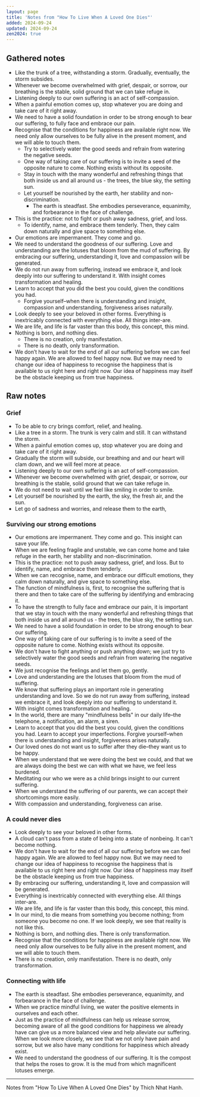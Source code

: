 ```yaml
---
layout: page
title: 'Notes from "How To Live When A Loved One Dies"'
added: 2024-09-24
updated: 2024-09-24
zen2024: true
---
```


## Gathered notes

- Like the trunk of a tree, withstanding a storm. Gradually, eventually, the storm subsides.
- Whenever we become overwhelmed with grief, despair, or sorrow, our breathing is the stable, solid ground that we can take refuge in.
- Listening deeply to our own suffering is an act of self-compassion.
- When a painful emotion comes up, stop whatever you are doing and take care of it right away.
- We need to have a solid foundation in order to be strong enough to bear our suffering, to fully face and embrace our pain.
- Recognise that the conditions for happiness are available right now. We need only allow ourselves to be fully alive in the present moment, and we will able to touch them.
    - Try to selectively water the good seeds and refrain from watering the negative seeds.
    - One way of taking care of our suffering is to invite a seed of the opposite nature to come. Nothing exists without its opposite.
    - Stay in touch with the many wonderful and refreshing things that both inside us and all around us - the trees, the blue sky, the setting sun.
    - Let yourself be nourished by the earth, her stability and non-discrimination.
        - The earth is steadfast. She embodies perseverance, equanimity, and forbearance in the face of challenge.
- This is the practice: not to fight or push away sadness, grief, and loss.
    - To identify, name, and embrace them tenderly. Then, they calm down naturally and give space to something else.
- Our emotions are impermanent. They come and go.
- We need to understand the goodness of our suffering. Love and understanding are the lotuses that bloom from the mud of suffering. By embracing our suffering, understanding it, love and compassion will be generated.
- We do not run away from suffering, instead we embrace it, and look deeply into our suffering to understand it. With insight comes transformation and healing.
- Learn to accept that you did the best you could, given the conditions you had.
    - Forgive yourself–when there is understanding and insight, compassion and understanding, forgiveness arises naturally.
- Look deeply to see your beloved in other forms. Everything is inextricably connected with everything else. All things inter-are.
- We are life, and life is far vaster than this body, this concept, this mind.
- Nothing is born, and nothing dies. 
    - There is no creation, only manifestation.
    - There is no death, only transformation.
- We don’t have to wait for the end of all our suffering before we can feel happy again. We are allowed to feel happy now. But we may need to change our idea of happiness to recognise the happiness that is available to us right here and right now. Our idea of happiness may itself be the obstacle keeping us from true happiness.

## Raw notes

### Grief

- To be able to cry brings comfort, relief, and healing.
- Like a tree in a storm. The trunk is very calm and still. It can withstand the storm.
- When a painful emotion comes up, stop whatever you are doing and take care of it right away.
- Gradually the storm will subside, our breathing and and our heart will clam down, and we will feel more at peace.
- Listening deeply to our own suffering is an act of self-compassion.
- Whenever we become overwhelmed with grief, despair, or sorrow, our breathing is the stable, solid ground that we can take refuge in.
- We do not need to wait until we feel like smiling in order to smile.
- Let yourself be nourished by the earth, the sky, the fresh air, and the sun.
- Let go of sadness and worries, and release them to the earth,

### Surviving our strong emotions

- Our emotions are impermanent. They come and go. This insight can save your life.
- When we are feeling fragile and unstable, we can come home and take refuge in the earth, her stability and non-discrimination.
- This is the practice: not to push away sadness, grief, and loss. But to identify, name, and embrace them tenderly.
- When we can recognise, name, and embrace our difficult emotions, they calm down naturally, and give space to something else.
- The function of mindfulness is, first, to recognise the suffering that is there and then to take care of the suffering by identifying and embracing it.
- To have the strength to fully face and embrace our pain, it is important that we stay in touch with the many wonderful and refreshing things that both inside us and all around us - the trees, the blue sky, the setting sun.
- We need to have a solid foundation in order to be strong enough to bear our suffering.
- One way of taking care of our suffering is to invite a seed of the opposite nature to come. Nothing exists without its opposite.
- We don't have to fight anything or push anything down; we just try to selectively water the good seeds and refrain from watering the negative seeds.
- We just recognise the feelings and let them go, gently.
- Love and understanding are the lotuses that bloom from the mud of suffering.
- We know that suffering plays an important role in generating understanding and love. So we do not run away from suffering, instead we embrace it, and look deeply into our suffering to understand it.
- With insight comes transformation and healing.
- In the world, there are many "mindfulness bells" in our daily life–the telephone, a notification, an alarm, a siren.
- Learn to accept that you did the best you could, given the conditions you had. Learn to accept your imperfections. Forgive yourself–when there is understanding and insight, forgiveness arises naturally.
- Our loved ones do not want us to suffer after they die–they want us to be happy.
- When we understand that we were doing the best we could, and that we are always doing the best we can with what we have, we feel less burdened.
- Meditating our who we were as a child brings insight to our current suffering.
- When we understand the suffering of our parents, we can accept their shortcomings more easily.
- With compassion and understanding, forgiveness can arise.

### A could never dies

- Look deeply to see your beloved in other forms.
- A cloud can't pass from a state of being into a state of nonbeing. It can't become nothing.
- We don't have to wait for the end of all our suffering before we can feel happy again. We are allowed to feel happy now. But we may need to change our idea of happiness to recognise the happiness that is available to us right here and right now. Our idea of happiness may itself be the obstacle keeping us from true happiness.
- By embracing our suffering, understanding it, love and compassion will be generated.
- Everything is inextricably connected with everything else. All things inter-are.
- We are life, and life is far vaster than this body, this concept, this mind.
- In our mind, to die means from something you become nothing; from someone you become no one. If we look deeply, we see that reality is not like this.
- Nothing is born, and nothing dies. There is only transformation.
- Recognise that the conditions for happiness are available right now. We need only allow ourselves to be fully alive in the present moment, and we will able to touch them.
- There is no creation, only manifestation. There is no death, only transformation.

### Connecting with life

- The earth is steadfast. She embodies perseverance, equanimity, and forbearance in the face of challenge.
- When we practice mindful living, we water the positive elements in ourselves and each other.
- Just as the practice of mindfulness can help us release sorrow, becoming aware of all the good conditions for happiness we already have can give us a more balanced view and help alleviate our suffering. When we look more closely, we see that we not only have pain and sorrow, but we also have many conditions for happiness which already exist.
- We need to understand the goodness of our suffering. It is the compost that helps the roses to grow. It is the mud from which magnificent lotuses emerge.

---

Notes from "How To Live When A Loved One Dies" by Thich Nhat Hanh.